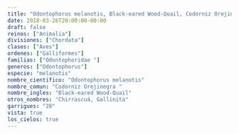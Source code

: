 ```yaml
---
title: "Odontophorus melanotis, Black-eared Wood-Quail, Codorniz Orejinegra "
date: 2018-03-26T20:00:00-00:00
draft: false
reinos: ["Animalia"]
divisiones: ["Chordata"]
clases: ["Aves"]
ordenes: ["Galliformes"]
familias: ["Odontophoridae "]
generos: ["Odontophorus"]
especie: "melanotis"
nombre_cientifico: "Odontophorus melanotis"
nombre_comun: "Codorniz Orejinegra "
nombre_ingles: "Black-eared Wood-Quail"
otros_nombres: "Chirrascuá, Gallinita"
garrigues: "28"
vista: true
los_cielos: true
---
```

